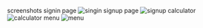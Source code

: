 screenshots
signin page
![singin](https://github.com/2020kabebe/Functioning_calculator/assets/151851067/8e3e8944-ce77-4e90-8e16-a8e5188da9da)
signup page
![signup](https://github.com/2020kabebe/Functioning_calculator/assets/151851067/7a4bade0-45f6-464d-ba19-ddc7f5fc9318)
calculator
![calculator](https://github.com/2020kabebe/Functioning_calculator/assets/151851067/7dae728b-eea4-4fd2-b387-0f9a3205e78b)
menu
![menu](https://github.com/2020kabebe/Functioning_calculator/assets/151851067/878fce9e-3349-4fc1-8679-db48cb77749a)
